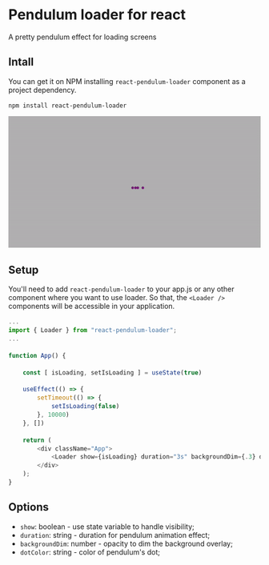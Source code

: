 # Pendulum loader for react

A pretty pendulum effect for loading screens

## Intall

You can get it on NPM installing `react-pendulum-loader` component as a project dependency.

```shell
npm install react-pendulum-loader
```

![Screen Shot](https://raw.githubusercontent.com/karthisgk/react-pendulum-loader/main/assets/images/ss.gif)

## Setup

You'll need to add `react-pendulum-loader` to your app.js or any other component where you want to use loader. So that, the `<Loader />` components will be accessible in your application.

```javascript
...
import { Loader } from "react-pendulum-loader";
...

function App() {

	const [ isLoading, setIsLoading ] = useState(true)

	useEffect(() => {
		setTimeout(() => {
			setIsLoading(false)
		}, 10000)
	}, [])

	return (
		<div className="App">
			<Loader show={isLoading} duration="3s" backgroundDim={.3} dotColor="purple" />
		</div>
	);
}
```
## Options

- `show`: boolean - use state variable to handle visibility;
- `duration`: string - duration for pendulum animation effect;
- `backgroundDim`: number - opacity to dim the background overlay;
- `dotColor`: string - color of pendulum's dot;